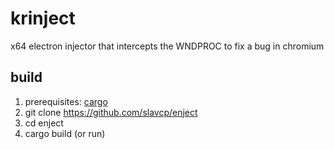 # krinject

x64 electron injector that intercepts the WNDPROC to fix a bug in chromium

## build

1. prerequisites: [cargo](https://doc.rust-lang.org/stable/cargo/getting-started/installation.html)
1. git clone https://github.com/slavcp/enject
1. cd enject
1. cargo build (or run)
